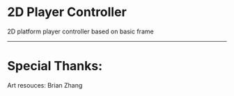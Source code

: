 # 2D Player Controller
2D platform player controller based on basic frame


------------------------------------------------------


# Special Thanks: 
Art resouces: Brian Zhang
